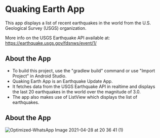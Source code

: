 Quaking Earth App
===================================

This app displays a list of recent earthquakes in the world
from the U.S. Geological Survey (USGS) organization.

More info on the USGS Earthquake API available at:
https://earthquake.usgs.gov/fdsnws/event/1/

About the App
---------------
 * To build this project, use the "gradlew build" command or use "Import Project" in Android Studio.
 * Quaking Earth App is an Earthquake Update App.
 * It fetches data from the USGS Earthquake API in realtime and displays the last 20 earthquakes in the world over the magnitude of 3.0.
 * The app also makes use of ListView which displays the list of earthquakes.

About the App
---------------

![Optimized-WhatsApp Image 2021-04-28 at 20 36 41 (1)](https://user-images.githubusercontent.com/79413577/116428574-ac8b3e00-a862-11eb-97e8-be5fc81be41f.jpeg)



